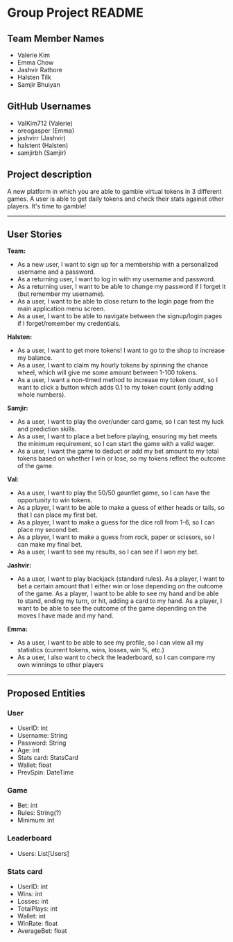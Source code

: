 # Group Project README

## Team Member Names
- Valerie Kim
- Emma Chow
- Jashvir Rathore
- Halsten Tilk
- Samjir Bhuiyan

## GitHub Usernames 
- ValKim712 (Valerie)
- oreogasper (Emma)
- jashvirr (Jashvir)
- halstent (Halsten)
- samjirbh (Samjir)


## Project description
A new platform in which you are able to gamble virtual tokens in 3 different games.
A user is able to get daily tokens and check their stats against other players.
It's time to gamble!

***

## User Stories
**Team:** 
- As a new user, I want to sign up for a membership with a personalized username and a password.
- As a returning user, I want to log in with my username and password.
- As a returning user, I want to be able to change my password if I forget it (but remember my username).
- As a user, I want to be able to close return to the login page from the main application menu screen.
- As a user, I want to be able to navigate between the signup/login pages if I forget/remember my credentials.

**Halsten:** 
- As a user, I want to get more tokens! I want to go to the shop to increase my balance.
- As a user, I want to claim my hourly tokens by spinning the chance wheel, which will give me some amount 
between 1-100 tokens.
- As a user, I want a non-timed method to increase my token count, so I want to click a button which adds 0.1 to my 
token count (only adding whole numbers).

**Samjir:**
- As a user, I want to play the over/under card game, so I can test my luck and prediction skills.
- As a user, I want to place a bet before playing, ensuring my bet meets the minimum requirement, so I can start the game with a valid wager.
- As a user, I want the game to deduct or add my bet amount to my total tokens based on whether I win or lose, so my tokens reflect the outcome of the game.

**Val:**
- As a user, I want to play the 50/50 gauntlet game, so I can have the opportunity to win tokens. 
- As a player, I want to be able to make a guess of either heads or tails, so that I can place my first bet. 
- As a player, I want to make a guess for the dice roll from 1-6, so I can place my second bet. 
- As a player, I want to make a guess from rock, paper or scissors, so I can make my final bet. 
- As a user, I want to see my results, so I can see if I won my bet.


**Jashvir:** 
- As a user, I want to play blackjack (standard rules). As a player, I want to bet a certain amount that I 
either win or lose depending on the outcome of the game. As a player, I want to be able to see my hand and be able to
stand, ending my turn, or hit, adding a card to my hand. As a player, I want to be able to see the outcome of the game
depending on the moves I have made and my hand.


**Emma:** 
- As a user, I want to be able to see my profile, so I can view all my statistics (current tokens, wins, losses, win %, etc.)
- As a user, I also want to check the leaderboard, so I can compare my own winnings to other players

***

## Proposed Entities

### User
- UserID: int
- Username: String
- Password: String
- Age: int
- Stats card: StatsCard
- Wallet: float
- PrevSpin: DateTime
### Game
- Bet: int
- Rules: String(?)
- Minimum: int
### Leaderboard
- Users: List[Users]
### Stats card
- UserID: int
- Wins: int
- Losses: int
- TotalPlays: int
- Wallet: int
- WinRate: float
- AverageBet: float
